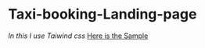 # Taxi-booking-Landing-page
*In this I use Taiwind css* 
[Here is the Sample]( https://codewith-yush.github.io/Taxi-booking-Landing-page/)
